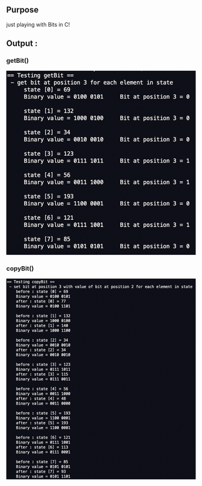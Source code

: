 ## Purpose 
just playing with Bits in C!

## Output : 
### getBit() 
![alt text](https://github.com/0xb1tByte/BitwiseOperations/blob/master/BitwiseOperations/output/1.png)
### copyBit()
![alt text](https://github.com/0xb1tByte/BitwiseOperations/blob/master/BitwiseOperations/output/2.png)

